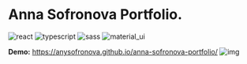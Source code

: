 <h1>Anna Sofronova Portfolio.</h1>

<div>
<img src="https://img.shields.io/badge/react-%23323330.svg?style=for-the-badge&logo=react&logoColor=white" alt="react">
<img src="https://img.shields.io/badge/typescript-%23323330.svg?style=for-the-badge&logo=typescript&logoColor=white" alt="typescript">
<img src="https://img.shields.io/badge/SASS-323330.svg?style=for-the-badge&logo=SASS&logoColor=white" alt="sass">
<img src="https://img.shields.io/badge/-material_ui-%23323330?style=for-the-badge&logo=mui&logoColor=white" alt="material_ui">
</div>

**Demo:** https://anysofronova.github.io/anna-sofronova-portfolio/
![img](https://i.ibb.co/2nSK4Zd/2022-06-23-12-06-28.png)
